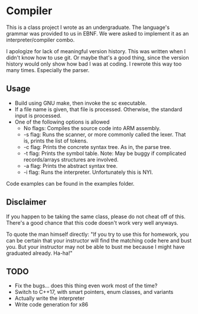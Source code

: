 # Compiler

This is a class project I wrote as an undergraduate.
The language's grammar was provided to us in EBNF.
We were asked to implement it as an interpreter/compiler combo.

I apologize for lack of meaningful version history.
This was written when I didn't know how to use git.
Or maybe that's a good thing, since the version history would only show how bad
I was at coding. I rewrote this way too many times. Especially the parser.

## Usage

* Build using GNU make, then invoke the sc executable.
* If a file name is given, that file is processed. Otherwise, the standard input is processed.
* One of the following options is allowed
	* No flags: Compiles the source code into ARM assembly.
	* -s flag: Runs the scanner, or more commonly called the lexer. That is, prints the list of tokens.
	* -c flag: Prints the concrete syntax tree. As in, the parse tree.
	* -t flag: Prints the symbol table. Note: May be buggy if complicated records/arrays structures are involved.
	* -a flag: Prints the abstract syntax tree.
	* -i flag: Runs the interpreter. Unfortunately this is NYI.

Code examples can be found in the examples folder.

## Disclaimer

If you happen to be taking the same class, please do not cheat off of this. There's a good chance that this code doesn't work very well anyways.

To quote the man himself directly: "If you try to use this for homework, you can be certain that your instructor will find the matching code here and bust you. But your instructor may not be able to bust me because I might have graduated already. Ha-ha!"

## TODO
* Fix the bugs... does this thing even work most of the time?
* Switch to C++17, with smart pointers, enum classes, and variants
* Actually write the interpreter
* Write code generation for x86

